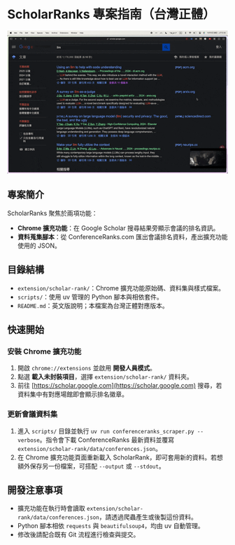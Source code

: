 # ScholarRanks 專案指南（台灣正體）

![Demo](demo.gif)

## 專案簡介
ScholarRanks 聚焦於兩項功能：
- **Chrome 擴充功能**：在 Google Scholar 搜尋結果旁顯示會議的排名資訊。
- **資料蒐集腳本**：從 ConferenceRanks.com 匯出會議排名資料，產出擴充功能使用的 JSON。

## 目錄結構
- `extension/scholar-rank/`：Chrome 擴充功能原始碼、資料集與樣式檔案。
- `scripts/`：使用 uv 管理的 Python 腳本與相依套件。
- `README.md`：英文版說明；本檔案為台灣正體對應版本。

## 快速開始
### 安裝 Chrome 擴充功能
1. 開啟 `chrome://extensions` 並啟用 **開發人員模式**。
2. 點選 **載入未封裝項目**，選擇 `extension/scholar-rank/` 資料夾。
3. 前往 [https://scholar.google.com](https://scholar.google.com) 搜尋，若資料集中有對應場館即會顯示排名徽章。

### 更新會議資料集
1. 進入 `scripts/` 目錄並執行 `uv run conferenceranks_scraper.py --verbose`。指令會下載 ConferenceRanks 最新資料並覆寫 `extension/scholar-rank/data/conferences.json`。
2. 在 Chrome 擴充功能頁面重新載入 ScholarRank，即可套用新的資料。若想額外保存另一份檔案，可搭配 `--output` 或 `--stdout`。

## 開發注意事項
- 擴充功能在執行時會讀取 `extension/scholar-rank/data/conferences.json`，請透過爬蟲產生或後製這份資料。
- Python 腳本相依 `requests` 與 `beautifulsoup4`，均由 uv 自動管理。
- 修改後請配合既有 Git 流程進行檢查與提交。
